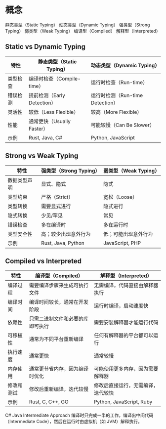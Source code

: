 # 概念

静态类型（Static Typing）
动态类型（Dynamic Typing）
强类型（Strong Typing）
弱类型（Weak Typing）
编译型（Compiled）
解释型（Interpreted）

## Static vs Dynamic Typing

| 特性     | 静态类型（Static Typing）   | 动态类型（Dynamic Typing）       |
| -------- | --------------------------- | -------------------------------- |
| 类型检查 | 编译时检查（Compile-time）  | 运行时检查（Run-time）           |
| 错误检测 | 提前检测（Early Detection） | 运行时检测（Run-time Detection） |
| 灵活性   | 较低（Less Flexible）       | 较高（More Flexible）            |
| 性能     | 通常更快（Usually Faster）  | 可能较慢（Can Be Slower）        |
| 示例     | Rust, Java, C#              | Python, JavaScript               |

## Strong vs Weak Typing

| 特性         | 强类型（Strong Typing） | 弱类型（Weak Typing） |
| ------------ | ----------------------- | --------------------- |
| 数据类型声明 | 显式、隐式              | 隐式                  |
| 类型约束     | 严格（Strict）          | 宽松（Loose）         |
| 类型转换     | 需要显式进行            | 隐式进行              |
| 隐式转换     | 少见/罕见               | 常见                  |
| 错误检查     | 多在编译时              | 多在运行时            |
| 类型安全性   | 高；较少出现意外行为    | 低；可能出现意外行为  |
| 示例         | Rust, Java, Python      | JavaScript, PHP       |

## Compiled vs Interpreted

| 特性       | 编译型（Compiled）               | 解释型（Interpreted）              |
| ---------- | -------------------------------- | ---------------------------------- |
| 编译过程   | 需要编译步骤来生成可执行文件     | 无需编译，代码直接由解释器执行     |
| 编译时间   | 编译时间较长，通常在开发阶段     | 运行时编译，启动速度快             |
| 依赖性     | 只需二进制文件和必要的库即可执行 | 需要安装解释器才能运行代码         |
| 可移植性   | 通常为不同平台重新编译           | 任何有解释器的平台都可以运行       |
| 执行速度   | 通常更快                         | 通常较慢                           |
| 内存使用   | 通常更节省内存，因为编译时优化   | 可能使用更多内存，因为需要解释器   |
| 修改和测试 | 修改后重新编译，迭代较慢         | 修改后直接运行，无需编译，迭代较快 |
| 示例       | Rust, C, C++, GO                 | Python, JavaScript, Ruby           |

C# Java Intermediate Approach
编译时只完成一半的工作，编译出中间代码（Intermediate Code），然后在运行时由虚拟机（如 JVM）解释执行。
